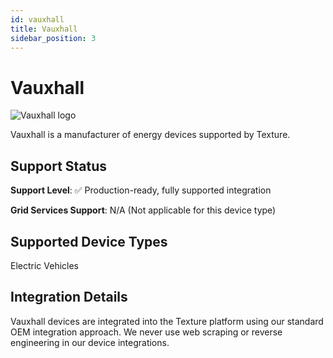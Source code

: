 ```yaml
---
id: vauxhall
title: Vauxhall
sidebar_position: 3
---
```


# Vauxhall

<div style={{ textAlign: 'center', margin: '20px 0' }}>
  <img 
    src="https://device.cms.texture.energy/logo/%20Vauxhall%20Vector%20Icon.svg" 
    alt="Vauxhall logo" 
    style={{ maxWidth: '200px', maxHeight: '150px' }}
  />
</div>

Vauxhall is a manufacturer of energy devices supported by Texture.



## Support Status

**Support Level**: ✅ Production-ready, fully supported integration

**Grid Services Support**: N/A (Not applicable for this device type)

## Supported Device Types

Electric Vehicles

## Integration Details

Vauxhall devices are integrated into the Texture platform using our standard OEM integration approach. We never use web scraping or reverse engineering in our device integrations.

